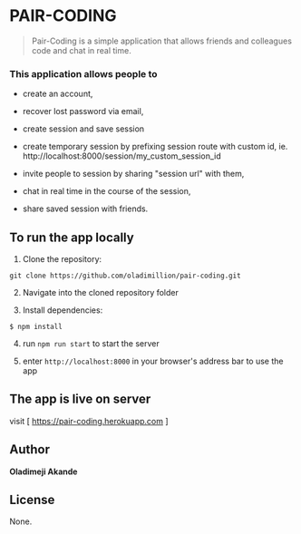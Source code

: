 # PAIR-CODING     

> Pair-Coding is a simple application that allows friends 
> and colleagues code and chat in real time.

### This application allows people to 
  - create an account, 

  - recover lost password via email, 

  - create session and save session

  - create temporary session by prefixing session route with custom id, ie. http://localhost:8000/session/my_custom_session_id 

  - invite people to session by sharing "session url" with them,

  - chat in real time in the course of the session, 

  - share saved session with friends.


## To run the app locally
  1. Clone the repository:
  ```
  git clone https://github.com/oladimillion/pair-coding.git
  ```
  2. Navigate into the cloned repository folder

  3. Install dependencies:
  ```
  $ npm install
  ```
  4. run `npm run start` to start the server

  5. enter `http://localhost:8000` in your browser's address bar to use the app

## The app is live on server
  visit [ https://pair-coding.herokuapp.com ] 

## Author
  **Oladimeji Akande** 

## License
  None.

